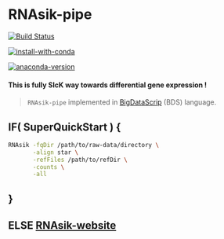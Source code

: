 # RNAsik-pipe

[![Build Status](https://travis-ci.org/MonashBioinformaticsPlatform/RNAsik-pipe.svg?branch=master)](https://travis-ci.org/MonashBioinformaticsPlatform/RNAsik-pipe)

[![install-with-conda](https://anaconda.org/serine/rnasik/badges/installer/conda.svg)](https://anaconda.org/serine/rnasik)

[![anaconda-version](https://anaconda.org/serine/rnasik/badges/version.svg)](https://anaconda.org/serine/rnasik/files)

#### This is fully SIcK way towards differential gene expression !

> `RNAsik-pipe` implemented in [BigDataScrip](http://pcingola.github.io/BigDataScript/) (BDS) language.

## IF( SuperQuickStart ) {

```BASH
RNAsik -fqDir /path/to/raw-data/directory \
       -align star \
       -refFiles /path/to/refDir \
       -counts \
       -all
```

## }

## ELSE [RNAsik-website](https://monashbioinformaticsplatform.github.io/RNAsik-pipe/)

